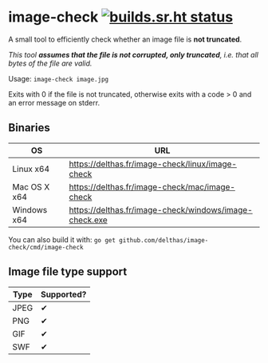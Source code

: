 # image-check [![builds.sr.ht status](https://builds.sr.ht/~delthas/image-check.svg)](https://builds.sr.ht/~delthas/image-check?)

A small tool to efficiently check whether an image file is **not truncated**.

*This tool **assumes that the file is not corrupted, only truncated**, i.e. that all bytes of the file are valid.*

Usage:
`image-check image.jpg`

Exits with 0 if the file is not truncated, otherwise exits with a code > 0 and an error message on stderr.

## Binaries

| OS | URL |
|---|---|
| Linux x64 | https://delthas.fr/image-check/linux/image-check |
| Mac OS X x64 | https://delthas.fr/image-check/mac/image-check |
| Windows x64 | https://delthas.fr/image-check/windows/image-check.exe |

You can also build it with: `go get github.com/delthas/image-check/cmd/image-check`

## Image file type support

| Type | Supported? |
| --- | --- |
| JPEG | ✔ |
| PNG | ✔ |
| GIF | ✔ |
| SWF | ✔ |
